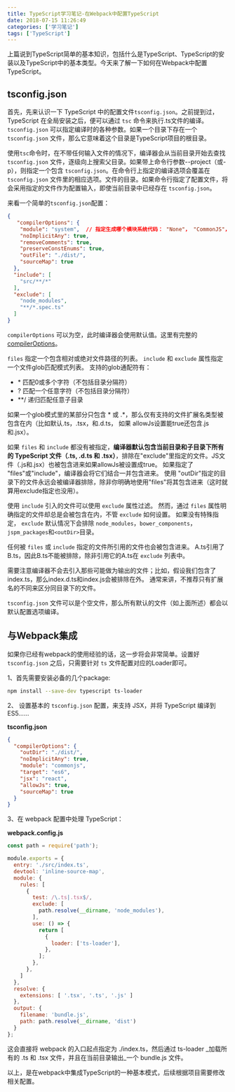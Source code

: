 ```yaml
---
title: TypeScript学习笔记-在Webpack中配置TypeScript
date: 2018-07-15 11:26:49
categories: ['学习笔记']
tags: ['TypeScript']
---
```


上篇说到TypeScript简单的基本知识，包括什么是TypeScript、TypeScript的安装以及TypeScript中的基本类型。今天来了解一下如何在Webpack中配置TypeScript。

<!--more-->

## tsconfig.json

首先，先来认识一下 TypeScript 中的配置文件`tsconfig.json`。之前提到过，TypeScript 在全局安装之后，便可以通过 `tsc` 命令来执行.ts文件的编译。`tsconfig.json` 可以指定编译时的各种参数。如果一个目录下存在一个 `tsconfig.json` 文件，那么它意味着这个目录是TypeScript项目的根目录。

使用`tsc`命令时，在不带任何输入文件的情况下，编译器会从当前目录开始去查找 `tsconfig.json` 文件，逐级向上搜索父目录。如果带上命令行参数--project（或-p），则指定一个包含 `tsconfig.json`。在命令行上指定的编译选项会覆盖在 `tsconfig.json` 文件里的相应选项。文件的目录。如果命令行指定了配置文件，将会采用指定的文件作为配置输入，即使当前目录中已经存在 `tsconfig.json`。


来看一个简单的`tsconfig.json`配置：

```json
{
   "compilerOptions": {
    "module": "system",  // 指定生成哪个模块系统代码： "None"， "CommonJS"， "AMD"， "System"， "UMD"， "ES6"或 "ES2015"。 只有 "AMD"和 "System"能和 --outFile一起使用。 "ES6"和 "ES2015"可使用在目标输出为 "ES5"或更低的情况下。
    "noImplicitAny": true,
    "removeComments": true,
    "preserveConstEnums": true,
    "outFile": "./dist/",
    "sourceMap": true
  },
  "include": [
    "src/**/*"
  ],
  "exclude": [
    "node_modules",
    "**/*.spec.ts"
  ]
}

```

`compilerOptions` 可以为空，此时编译器会使用默认值。这里有完整的[compilerOptions](https://www.typescriptlang.org/docs/handbook/compiler-options.html)。

`files` 指定一个包含相对或绝对文件路径的列表。 `include` 和 `exclude` 属性指定一个文件glob匹配模式列表。 支持的glob通配符有：

* \* 匹配0或多个字符（不包括目录分隔符）
* ? 匹配一个任意字符（不包括目录分隔符）
* **/ 递归匹配任意子目录

如果一个glob模式里的某部分只包含 * 或 .*，那么仅有支持的文件扩展名类型被包含在内（比如默认.ts，.tsx，和.d.ts， 如果 allowJs设置能true还包含.js和.jsx）。

如果 `files` 和 `include` 都没有被指定，**编译器默认包含当前目录和子目录下所有的 TypeScript 文件（.ts, .d.ts 和 .tsx）**，排除在"exclude"里指定的文件。JS文件（.js和.jsx）也被包含进来如果allowJs被设置成true。 如果指定了 "files"或"include"，编译器会将它们结合一并包含进来。 使用 "outDir"指定的目录下的文件永远会被编译器排除，除非你明确地使用"files"将其包含进来（这时就算用exclude指定也没用）。

使用 `include` 引入的文件可以使用 `exclude` 属性过滤。 然而，通过 `files` 属性明确指定的文件却总是会被包含在内，不管 `exclude` 如何设置。 如果没有特殊指定， `exclude` 默认情况下会排除 `node_modules`，`bower_components`，`jspm_packages`和`<outDir>`目录。

任何被 `files` 或 `include` 指定的文件所引用的文件也会被包含进来。 A.ts引用了B.ts，因此B.ts不能被排除，除非引用它的A.ts在 `exclude` 列表中。

需要注意编译器不会去引入那些可能做为输出的文件；比如，假设我们包含了index.ts，那么index.d.ts和index.js会被排除在外。 通常来讲，不推荐只有扩展名的不同来区分同目录下的文件。

`tsconfig.json` 文件可以是个空文件，那么所有默认的文件（如上面所述）都会以默认配置选项编译。

## 与Webpack集成

如果你已经有webpack的使用经验的话，这一步将会非常简单。设置好 `tsconfig.json` 之后，只需要针对 `ts` 文件配置对应的Loader即可。

1、首先需要安装必备的几个package:

```bash
npm install --save-dev typescript ts-loader
```

2、 设置基本的 `tsconfig.json` 配置，来支持 JSX，并将 TypeScript 编译到 ES5……

**tsconfig.json**

```json
{
  "compilerOptions": {
    "outDir": "./dist/",
    "noImplicitAny": true,
    "module": "commonjs",
    "target": "es6",
    "jsx": "react",
    "allowJs": true,
    "sourceMap": true   
  }
}
```

3、在 webpack 配置中处理 TypeScript：

**webpack.config.js**

```js
const path = require('path');

module.exports = {
  entry: './src/index.ts',
  devtool: 'inline-source-map',
  module: {
    rules: [
      {
        test: /\.ts|.tsx$/,
        exclude: [
          path.resolve(__dirname, 'node_modules'),
        ],
        use: () => {
          return [
            {
              loader: ['ts-loader'],
            },
          ];
        },
      },
    ]
  },
  resolve: {
    extensions: [ '.tsx', '.ts', '.js' ]
  },
  output: {
    filename: 'bundle.js',
    path: path.resolve(__dirname, 'dist')
  }
};
```

这会直接将 webpack 的入口起点指定为 ./index.ts，然后通过 ts-loader _加载所有的 .ts 和 .tsx 文件，并且在当前目录输出_一个 bundle.js 文件。

以上，是在webpack中集成TypeScript的一种基本模式，后续根据项目需要修改相关配置。


